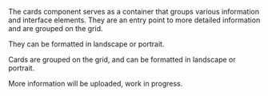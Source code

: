 The cards component serves as a container that groups various information and interface elements. They are an entry point to more detailed information and are grouped on the grid.

They can be formatted in landscape or portrait.

Cards are grouped on the grid, and can be formatted in landscape or portrait.

More information will be uploaded, work in progress.
